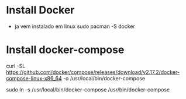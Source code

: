 # Install Docker

- ja vem instalado em linux
sudo pacman -S docker

# Install docker-compose

curl -SL https://github.com/docker/compose/releases/download/v2.17.2/docker-compose-linux-x86_64 -o /usr/local/bin/docker-compose

sudo ln -s /usr/local/bin/docker-compose /usr/bin/docker-compose